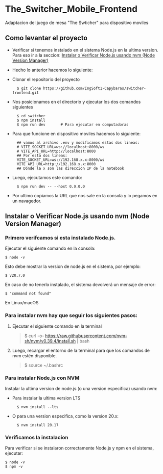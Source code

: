 # The_Switcher_Mobile_Frontend
Adaptacion del juego de mesa "The Swticher" para dispositivo moviles
## Como levantar el proyecto
* Verificar si tenemos instalado en el sistema Node.js en la ultima version.
Para eso ir a la seccion: 
[Instalar o Verificar Node.js usando nvm (Node Version Manager)](#instalar-o-verificar-nodejs-usando-nvm-node-version-manager)


* Hecho lo anterior hacemos lo siguiente:
* Clonar el repositorio del proyecto 

        $ git clone https://github.com/IngSoft1-Capybaras/switcher-frontend.git

* Nos posicionamos en el directorio y ejecutar los dos comandos siguientes
        
        $ cd switcher
        $ npm install
        $ npm run dev       # Para ejecutar en computadoras

* Para que funcione en dispositivo moviles hacemos lo siguiente:

        ## vamos al archivo .env y modificamos estas dos lineas:
        # VITE_SOCKET_URL=ws://localhost:8000/ws
        # VITE_API_URL=http://localhost:8000
        ## Por esta dos lineas: 
        VITE_SOCKET_URL=ws://192.168.x.x:8000/ws
        VITE_API_URL=http://192.168.x.x:8000
        ## Donde la x son las direccion IP de la notebook

* Luego, ejecutamos este comando:

        $ npm run dev -- --host 0.0.0.0

* Por ultimo copiamos la URL que nos sale en la consola y lo pegamos en un navagedor.

## Instalar o Verificar Node.js usando nvm (Node Version Manager)
### Primero verifcamos si esta instalado Node.js. 
Ejecutar el siguiente comando en la consola:
    
    $ node -v

Esto debe mostrar la version de node.js en el sistema, por ejemplo:
    
    $ v20.7.0

En caso de no tenerlo instalado, el sistema devolverá un mensaje de error:

    $ "command not found" 
En Linux/macOS

### Para instalar nvm hay que seguir los siguientes pasos:

1) Ejecutar el siguiente comando en la terminal

    >$ curl -o- https://raw.githubusercontent.com/nvm-sh/nvm/v0.39.4/install.sh | bash

2) Luego, recargar el entorno de la terminal para que los comandos de nvm estén disponible.
    >$ source ~/.bashrc

### Para instalar Node.js con NVM

Instalar la ultima version de node.js (o una version especifica) usando nvm:
* Para instalar la ultima version LTS

        $ nvm install --lts

* O para una version especifica, como la version 20.x:
        
        $ nvm install 20.17

### Verificamos la instalacion
Para verificar si se instalaron correctamente Node.js y npm en el sistema, ejecutar:

    $ node -v
    $ npm -v
